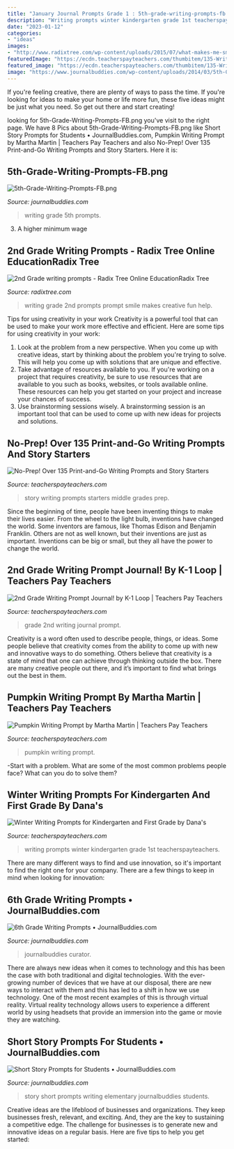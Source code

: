 ```yaml
---
title: "January Journal Prompts Grade 1 : 5th-grade-writing-prompts-fb.png"
description: "Writing prompts winter kindergarten grade 1st teacherspayteachers"
date: "2023-01-12"
categories:
- "ideas"
images:
- "http://www.radixtree.com/wp-content/uploads/2015/07/what-makes-me-smile-writing-prompt.jpg"
featuredImage: "https://ecdn.teacherspayteachers.com/thumbitem/135-Writing-Prompts-and-Story-Starters-for-Middle-and-High-School-1077333-1491136153/original-1077333-3.jpg"
featured_image: "https://ecdn.teacherspayteachers.com/thumbitem/135-Writing-Prompts-and-Story-Starters-for-Middle-and-High-School-1077333-1491136153/original-1077333-3.jpg"
image: "https://www.journalbuddies.com/wp-content/uploads/2014/03/5th-Grade-Writing-Prompts-FB.png"
---
```



If you're feeling creative, there are plenty of ways to pass the time. If you're looking for ideas to make your home or life more fun, these five ideas might be just what you need. So get out there and start creating!

	

		
looking for 5th-Grade-Writing-Prompts-FB.png you've visit to the right page. We have 8 Pics about 5th-Grade-Writing-Prompts-FB.png like Short Story Prompts for Students • JournalBuddies.com, Pumpkin Writing Prompt by Martha Martin | Teachers Pay Teachers and also No-Prep! Over 135 Print-and-Go Writing Prompts and Story Starters. Here it is:
		
    
## 5th-Grade-Writing-Prompts-FB.png

<img loading=lazy src="https://www.journalbuddies.com/wp-content/uploads/2014/03/5th-Grade-Writing-Prompts-FB.png" onerror="this.onerror=null;this.src='https://tse2.mm.bing.net/th?id=OIP.PxYUVCHzCx-Ork96ts9sdAAAAA&amp;pid=15.1';" alt="5th-Grade-Writing-Prompts-FB.png">

_Source: journalbuddies.com_

>writing grade 5th prompts. 

	

3. A higher minimum wage

    
## 2nd Grade Writing Prompts - Radix Tree Online EducationRadix Tree

<img loading=lazy src="http://www.radixtree.com/wp-content/uploads/2015/07/what-makes-me-smile-writing-prompt.jpg" onerror="this.onerror=null;this.src='https://tse3.mm.bing.net/th?id=OIP.FqUJeGDqX0j83SSbA9u4bAAAAA&amp;pid=15.1';" alt="2nd Grade writing prompts - Radix Tree Online EducationRadix Tree">

_Source: radixtree.com_

>writing grade 2nd prompts prompt smile makes creative fun help. 

	

Tips for using creativity in your work
Creativity is a powerful tool that can be used to make your work more effective and efficient. Here are some tips for using creativity in your work:
1. Look at the problem from a new perspective. When you come up with creative ideas, start by thinking about the problem you're trying to solve. This will help you come up with solutions that are unique and effective.
2. Take advantage of resources available to you. If you're working on a project that requires creativity, be sure to use resources that are available to you such as books, websites, or tools available online. These resources can help you get started on your project and increase your chances of success.
3. Use brainstorming sessions wisely. A brainstorming session is an important tool that can be used to come up with new ideas for projects and solutions.

    
## No-Prep! Over 135 Print-and-Go Writing Prompts And Story Starters

<img loading=lazy src="https://ecdn.teacherspayteachers.com/thumbitem/135-Writing-Prompts-and-Story-Starters-for-Middle-and-High-School-1077333-1491136153/original-1077333-3.jpg" onerror="this.onerror=null;this.src='https://tse4.mm.bing.net/th?id=OIP.4n4WeDGxYeJtmjDBBafmWwAAAA&amp;pid=15.1';" alt="No-Prep! Over 135 Print-and-Go Writing Prompts and Story Starters">

_Source: teacherspayteachers.com_

>story writing prompts starters middle grades prep. 

	

Since the beginning of time, people have been inventing things to make their lives easier. From the wheel to the light bulb, inventions have changed the world. Some inventors are famous, like Thomas Edison and Benjamin Franklin. Others are not as well known, but their inventions are just as important. Inventions can be big or small, but they all have the power to change the world.

    
## 2nd Grade Writing Prompt Journal! By K-1 Loop | Teachers Pay Teachers

<img loading=lazy src="https://ecdn.teacherspayteachers.com/thumbitem/2nd-Grade-Writing-Prompt-Journal-1458278-1500873703/original-1458278-4.jpg" onerror="this.onerror=null;this.src='https://tse4.mm.bing.net/th?id=OIP.hvw0br6WBWQtHSBVkPTkqwAAAA&amp;pid=15.1';" alt="2nd Grade Writing Prompt Journal! by K-1 Loop | Teachers Pay Teachers">

_Source: teacherspayteachers.com_

>grade 2nd writing journal prompt. 

	

Creativity is a word often used to describe people, things, or ideas. Some people believe that creativity comes from the ability to come up with new and innovative ways to do something. Others believe that creativity is a state of mind that one can achieve through thinking outside the box. There are many creative people out there, and it’s important to find what brings out the best in them.

    
## Pumpkin Writing Prompt By Martha Martin | Teachers Pay Teachers

<img loading=lazy src="https://ecdn.teacherspayteachers.com/thumbitem/Pumpkin-Writing-Prompt-1370596595/original-388685-1.jpg" onerror="this.onerror=null;this.src='https://tse2.mm.bing.net/th?id=OIP.wE4LkQ2NTAjnCBV6SgmzeQAAAA&amp;pid=15.1';" alt="Pumpkin Writing Prompt by Martha Martin | Teachers Pay Teachers">

_Source: teacherspayteachers.com_

>pumpkin writing prompt. 

	

-Start with a problem. What are some of the most common problems people face? What can you do to solve them? 

    
## Winter Writing Prompts For Kindergarten And First Grade By Dana&#039;s

<img loading=lazy src="https://ecdn.teacherspayteachers.com/thumbitem/Winter-Writing-Prompts-for-Kindergarten-and-1st-Grade-3563816-1515232610/original-3563816-3.jpg" onerror="this.onerror=null;this.src='https://tse4.mm.bing.net/th?id=OIP.A9DC5D-f1Z42OsbYkfBCiwAAAA&amp;pid=15.1';" alt="Winter Writing Prompts for Kindergarten and First Grade by Dana&#039;s">

_Source: teacherspayteachers.com_

>writing prompts winter kindergarten grade 1st teacherspayteachers. 

	

There are many different ways to find and use innovation, so it's important to find the right one for your company. There are a few things to keep in mind when looking for innovation: 

    
## 6th Grade Writing Prompts • JournalBuddies.com

<img loading=lazy src="https://www.journalbuddies.com/wp-content/uploads/2016/03/6th-Grade-Writing-Prompts.png" onerror="this.onerror=null;this.src='https://tse4.mm.bing.net/th?id=OIP.P-z5PCNQgmPzWGI6skc1WQHaLH&amp;pid=15.1';" alt="6th Grade Writing Prompts • JournalBuddies.com">

_Source: journalbuddies.com_

>journalbuddies curator. 

	

There are always new ideas when it comes to technology and this has been the case with both traditional and digital technologies. With the ever-growing number of devices that we have at our disposal, there are new ways to interact with them and this has led to a shift in how we use technology. One of the most recent examples of this is through virtual reality. Virtual reality technology allows users to experience a different world by using headsets that provide an immersion into the game or movie they are watching.

    
## Short Story Prompts For Students • JournalBuddies.com

<img loading=lazy src="https://www.journalbuddies.com/wp-content/uploads/2018/07/Short-Story-Prompts-for-Elementary-School-SMI.jpg" onerror="this.onerror=null;this.src='https://tse3.mm.bing.net/th?id=OIP.ypxMSueWBJevRrCbHqMrIQHaDt&amp;pid=15.1';" alt="Short Story Prompts for Students • JournalBuddies.com">

_Source: journalbuddies.com_

>story short prompts writing elementary journalbuddies students. 

	

Creative ideas are the lifeblood of businesses and organizations. They keep businesses fresh, relevant, and exciting. And, they are the key to sustaining a competitive edge. The challenge for businesses is to generate new and innovative ideas on a regular basis. Here are five tips to help you get started:

